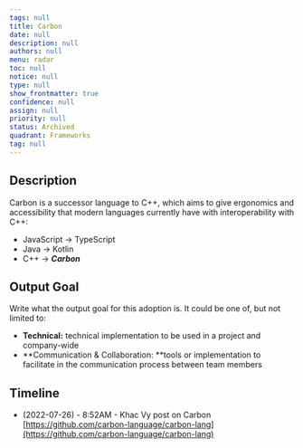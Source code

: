```yaml
---
tags: null
title: Carbon
date: null
description: null
authors: null
menu: radar
toc: null
notice: null
type: null
show_frontmatter: true
confidence: null
assign: null
priority: null
status: Archived
quadrant: Frameworks
tag: null
---
```


## Description

Carbon is a successor language to C++, which aims to give ergonomics and accessibility that modern languages currently have with interoperability with C++:

* JavaScript → TypeScript
* Java → Kotlin
* C++ → ***Carbon***

## Output Goal

Write what the output goal for this adoption is. It could be one of, but not limited to:

* **Technical:** technical implementation to be used in a project and company-wide
* **Communication & Collaboration: **tools or implementation to facilitate in the communication process between team members

## Timeline

* (2022-07-26) - 8:52AM - Khac Vy post on Carbon [https://github.com/carbon-language/carbon-lang](https://github.com/carbon-language/carbon-lang)